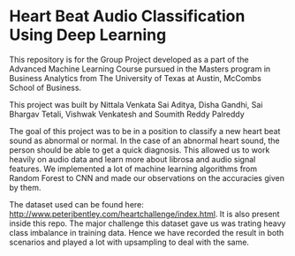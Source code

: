 # Heart Beat Audio Classification Using Deep Learning

This repository is for the Group Project developed as a part of the Advanced Machine Learning Course  pursued in the Masters program in Business Analytics from The University of Texas at Austin, McCombs School of Business.

This project was built by Nittala Venkata Sai Aditya, Disha Gandhi, Sai Bhargav Tetali, Vishwak Venkatesh and Soumith Reddy Palreddy

The goal of this project was to be in a position to classify a new heart beat sound as abnormal or normal. In the case of an abnormal heart sound, the person should be able to get a quick diagnosis. This allowed us to work heavily on audio data and learn more about librosa and audio signal features.
We implemented a lot of machine learning algorithms from Random Forest to CNN and made our observations on the accuracies given by them.

The dataset used can be found here: http://www.peterjbentley.com/heartchallenge/index.html. It is also present inside this repo.
The major challenge this dataset gave us was trating heavy class imbalance in training data. Hence we have recorded the result in both scenarios and played a lot with upsampling to deal with the same.
